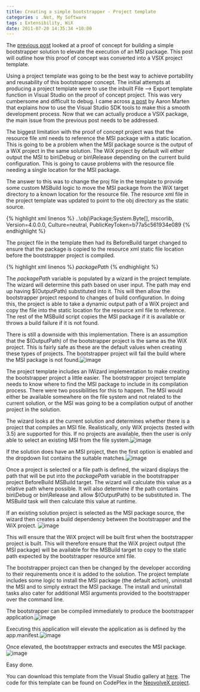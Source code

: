 ```yaml
---
title: Creating a simple bootstrapper - Project template
categories : .Net, My Software
tags : Extensibility, WiX
date: 2011-07-20 14:35:34 +10:00
---
```


The [previous post][0] looked at a proof of concept for building a simple bootstrapper solution to elevate the execution of an MSI package. This post will outline how this proof of concept was converted into a VSIX project template.

Using a project template was going to be the best way to achieve portability and reusability of this bootstrapper concept. The initial attempts at producing a project template were to use the inbuilt File –> Export template function in Visual Studio on the proof of concept project. This was very cumbersome and difficult to debug. I came across [a post][1] by Aaron Marten that explains how to use the Visual Studio SDK tools to make this a smooth development process. Now that we can actually produce a VSIX package, the main issue from the previous post needs to be addressed. 

The biggest limitation with the proof of concept project was that the resource file xml needs to reference the MSI package with a static location. This is going to be a problem when the MSI package source is the output of a WiX project in the same solution. The WiX project by default will either output the MSI to bin\Debug or bin\Release depending on the current build configuration. This is going to cause problems with the resource file needing a single location for the MSI package.

The answer to this was to change the proj file in the template to provide some custom MSBuild logic to move the MSI package from the WiX target directory to a known location for the resource file. The resource xml file in the project template was updated to point to the obj directory as the static source.

{% highlight xml linenos %}
<data name="Package" type="System.Resources.ResXFileRef, System.Windows.Forms">
    <value>..\obj\Package;System.Byte[], mscorlib, Version=4.0.0.0, Culture=neutral, PublicKeyToken=b77a5c561934e089</value>
</data>
{% endhighlight %}

The project file in the template then had its BeforeBuild target changed to ensure that the package is copied to the resource xml static file location before the bootstrapper project is compiled.

{% highlight xml linenos %}
<Target Name="BeforeBuild">
    <PropertyGroup>
    <PackagePath>$packagePath$</PackagePath>
    </PropertyGroup>
    <ItemGroup>
    <PackageSourceFiles Include="$(PackagePath)" />
    </ItemGroup>
    <ConvertToAbsolutePath Paths="@(PackageSourceFiles)">
    <Output TaskParameter="AbsolutePaths" ItemName="AbsoluteFiles" />
    </ConvertToAbsolutePath>
    <ItemGroup>
    <PackageDestinationFiles Include="$(ProjectDir)$(BaseIntermediateOutputPath)Package" />
    </ItemGroup>
    <Message Condition="Exists(@(AbsoluteFiles))" Text="Found package at path '@(AbsoluteFiles)'" />
    <Error Condition="Exists(@(AbsoluteFiles)) == false" Text="The package at path '@(AbsoluteFiles)' was not found" />
    <Copy SourceFiles="@(AbsoluteFiles)" DestinationFiles="@(PackageDestinationFiles)" OverwriteReadOnlyFiles="true" Condition="Exists($(PackagePath))" />
</Target>
{% endhighlight %}

The $packagePath$ variable is populated by a wizard in the project template. The wizard will determine this path based on user input. The path may end up having $(OutputPath) substituted into it. This will then allow the bootstrapper project respond to changes of build configuration. In doing this, the project is able to take a dynamic output path of a WiX project and copy the file into the static location for the resource xml file to reference. The rest of the MSBuild script copies the MSI package if it is available or throws a build failure if it is not found. 

There is still a downside with this implementation. There is an assumption that the $(OutputPath) of the bootstrapper project is the same as the WiX project. This is fairly safe as these are the default values when creating these types of projects. The bootstrapper project will fail the build where the MSI package is not found.![image][2]

The project template includes an IWizard implementation to make creating the bootstrapper project a little easier. The bootstrapper project template needs to know where to find the MSI package to include in its compilation process. There were two possibilities for this to happen. The MSI would either be available somewhere on the file system and not related to the current solution, or the MSI was going to be a compilation output of another project in the solution.

The wizard looks at the current solution and determines whether there is a project that compiles an MSI file. Realistically, only WiX projects (tested with 3.5) are supported for this. If no projects are available, then the user is only able to select an existing MSI from the file system.![image][3]

If the solution does have an MSI project, then the first option is enabled and the dropdown list contains the suitable matches.![image][4]

Once a project is selected or a file path is defined, the wizard displays the path that will be put into the $packagePath$ variable in the bootstrapper project BeforeBuild MSBuild target. The wizard will calculate this value as a relative path where possible. It will also determine if the path contains bin\Debug or bin\Release and allow $(OutputPath) to be substituted in. The MSBuild task will then calculate this value at runtime.

If an existing solution project is selected as the MSI package source, the wizard then creates a build dependency between the bootstrapper and the WiX project. ![image][5]

This will ensure that the WiX project will be built first when the bootstrapper project is built. This will therefore ensure that the WiX project output (the MSI package) will be available for the MSBuild target to copy to the static path expected by the bootstrapper resource xml file.

The bootstrapper project can then be changed by the developer according to their requirements once it is added to the solution. The project template includes some logic to install the MSI package (the default action), uninstall the MSI and to simply extract the MSI package. The install and uninstall tasks also cater for additional MSI arguments provided to the bootstrapper over the command line.

The bootstrapper can be compiled immediately to produce the bootstrapper application.![image][6]

Executing this application will elevate the application as is defined by the app.manifest.![image][7]

Once elevated, the bootstrapper extracts and executes the MSI package.![image][8]

Easy done. 

You can download this template from the Visual Studio gallery at [here][9]. The code for this template can be found on CodePlex in the [NeovolveX project][10].

[0]: /2011/07/19/creating-a-simple-bootstrapper-proof-of-concept/
[1]: http://blogs.msdn.com/b/visualstudio/archive/2010/03/04/creating-and-sharing-project-item-templates.aspx
[2]: /files/image_124.png
[3]: /files/image_125.png
[4]: /files/image_126.png
[5]: /files/image_127.png
[6]: /files/image_128.png
[7]: /files/image_129.png
[8]: /files/image_130.png
[9]: http://visualstudiogallery.msdn.microsoft.com/01e9dab4-73de-4126-91c0-2a207c52b9cd
[10]: http://neovolvex.codeplex.com
